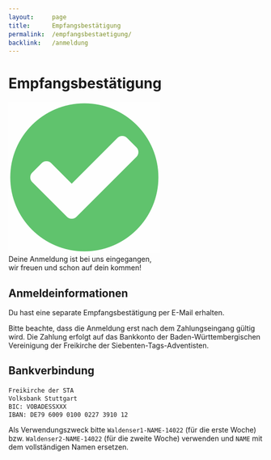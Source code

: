 ```yaml
---
layout:     page
title:      Empfangsbestätigung
permalink:  /empfangsbestaetigung/
backlink:   /anmeldung
---
```


# Empfangs&shy;bestätigung

<div class="o-flag u-margin-bottom">
    <div class="o-flag__img"><img style="opacity: 0.8" src="/assets/img/check.svg" alt=""></div>
    <div class="o-flag__body u-text-large">Deine Anmeldung ist bei uns eingegangen,<br>wir freuen und schon auf dein kommen!</div>
</div>

## Anmelde&shy;informationen

Du hast eine separate Empfangsbestätigung per E-Mail erhalten.

Bitte beachte, dass die Anmeldung erst nach dem Zahlungseingang gültig wird. Die Zahlung erfolgt auf das Bankkonto der Baden-Württembergischen Vereinigung der Freikirche der Siebenten-Tags-Adventisten.

## Bankverbindung

    Freikirche der STA
    Volksbank Stuttgart
    BIC: VOBADESSXXX
    IBAN: DE79 6009 0100 0227 3910 12

Als Verwendungszweck bitte `Waldenser1-NAME-14022` (für die erste Woche) bzw. `Waldenser2-NAME-14022` (für die zweite Woche) verwenden und `NAME` mit dem vollständigen Namen ersetzen.
